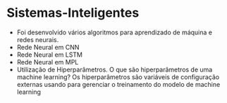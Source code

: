 # Sistemas-Inteligentes
- Foi desenvolvido vários algoritmos para aprendizado de máquina e redes neurais.
- Rede Neural em CNN
- Rede Neural em LSTM
- Rede Neural em MPL
- Utilização de Hiperparâmetros. O que são hiperparâmetros de uma machine learning?
Os hiperparâmetros são variáveis de configuração externas usando para gerenciar o treinamento do modelo de machine learning
